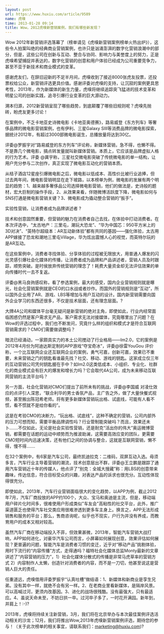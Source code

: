 ```yaml
---
layout: post
url: https://www.huxiu.com/article/9589
name: 虎嗅
time: 2013-01-28 09:14
title: Wow，2012虎嗅新营销案例，我们有哪些新发现？
---
```

Wow 2012年新营销评选落幕了（榜单请见《虎嗅新营销案例榜单火热出炉》），这些令人拍案叫绝的经典商业营销案例，也许只是汹涌澎湃的数字化营销浪潮中的部分，但是，这些公司在创新与互动、整合与协同、影响力与美誉度上的努力，正是虎嗅希望捕捉并表达的，数字化营销的创意和用户体验已经成为公司重要竞争力，甚至不亚于新技术和商业模式的变革。

感谢虎友们，在辞旧迎新的不足半月间，虎嗅收到了接近8000张虎友投票，还投票权给公众，新营销评选更具价值。感谢评委对虎嗅的支持，让沉寂的案例更具思考性，2013年，作为新媒体的新生力量，虎嗅将继续追踪突飞猛进的技术变革和明星公司的创新实践，追寻引爆行业变革的巨大源动力。

溯本归源，2012新营销呈现了哪些趋势，到底颠覆了哪些旧规则呢？虎嗅先抛砖，盼虎友更多讨论！

在案例中，不乏卡地亚史诗微电影《卡地亚奥德赛》，路易威登《东方列车》等奢侈品牌的微电影营销案例，也有伊利、三星Galaxy SIII等消费品牌的微电影探索，据统计2012年，有超过3000部微电影诞生，总播放量将达到30亿。

评委@罗振宇对“路易威登的东方列车”评论称，新媒体营销，急不得，也懒不得。不是靠几个微电影，搞点转发量就叫新媒体营销。本质上，它应该是品牌虚拟人格的行为艺术。评委 @龚宇称，三星社交微电影突破了传统微电影的单一结构，让用户充分参与二次创作，真正实现了微电影互动化的营销本质。

从桔子酒店12星座引爆微电影之后，微电影以低成本、高性价比被行业追捧，但过去两年间，微电影营销明显在走下坡路，以本榜单为例，微电影的发展有两个明显的趋势：1、越来越多奢侈品公司选择微电影营销，他们的做法是，史诗般的题材，宏大巨制的操作手段，2、从效果来看，伴随微博活跃度下降，微电影如何与SNS打通是微电影营销关键？3、微电影成为撬动整合营销的“扳手”。

实验性营销，让消费者成为品牌讲述者 ?

技术和创意固然重要，但营销的魅力在消费者自己去找，在体验中打动消费者。在本次评选中，“太古地产：三里屯，潮玩大恐龙”、“华为中国芯：950平方米上的3D对决”、“英特尔超级本：AR互动新体验”都有共同的基因——强化体验，太古用APP嫁接了恐龙和潮地三里屯Village，华为炫出震憾人心的视觉，而英特尔玩的是AR互动。

在这些案例中，消费者寻找体验、分享体验的过程被无限放大，用普通人爆发的闪光灵感引爆社会化媒体的传播，让消费者成为品牌和产品讲述者，营销人员及时跟踪，顺势突破。是时侯放弃传统营销的理念了！耗费大量资金却无法评估效果的单向传播时代一去不复返。

评委@黑马良驹感叹称，看了参选案例，最大的感受，国内企业营销规则就是曝光，社会化营销案例就是CEO的口水战或者炒作。而国外的营销规则是“互动”，所以国外企业用了AR、游戏、LBS等增加与用户互动的设计。国内新营销需要向国外企业学习的东西还很多，不仅是技术层面，还有理念层面。?

大牌4A公司和媒体平台毫无疑问是新营销的绝对主角，即使如此，行业内经常面临困惑仍然是客户需求无产品，客户需求无法对接媒体，究竟哪里出了问题？在Wow的评选过程中，我们也不断发问，究竟什么样的组织和模式才是符合互联网营销需求的？CMO们需要做调整吗？

暗流已经涌动，一家颇具实力的本土公司搅动了行业格局——Im2.0，它的案例是2012年4月份为阿迪达斯定制的APP游戏“夺宝奇冰”，评委@徐雷YouGou 评价称，一个比互联网企业还互联网企业的案例，勇气可嘉，创新可嘉，效果已不重要，未来营销之门的钥匙看谁最先找？社交、移动、游戏的钥匙。这家成立仅三年的互动营销公司凭何钥匙握在手中？如Im2.0这类低成本、小组织、专业化、社群化的商业模式会有巨大的爆发和增长力吗？它会取代4A公司，成为未来移动互联网营销的主流平台吗？

另一方面，社会化营销对CMO们提出了前所未有的挑战，评委@李国威 对凌仕效应的点评引人深思，“联合利华的男士香氛产品，主广告之外，做了大量快餐式视频，甚至搬出陈冠希老师。将有更多新媒体营销玩出格、试底线，可能有人看不惯，看不惯就不是给你看的”。

这是在考验CMO的决断力，“玩出格、试底线”，这种不确定的营销，公司内部外的压力可想而知，需要平衡品牌调性吗？行业管制能突破吗？而且，效果还未卜.......不仅如此，无论是社会实验性营销，还是耐克“活出你的伟大”奥运微博营销，都需要在话题的运动中顺势而为推波助澜，这需要高效应变的团队，更需要CMO短时间内迅速决策，还有他们之间的协调与整合，这就是互联网营销，懒不得，慢不得.......

在32个案例中，有6家是汽车公司，最终凯迪拉克：二维码，双屏互动入选。毋须多言，汽车行业主导着营销的潮流，技术创意层出不群，评委@王立鹏是跟踪了通用汽车营销近十年的传媒人，他点评了“别克：全城大搜藏”称：用LBS的创意带来趣味，传达信息，符合目标受众的兴趣，对表达产品的诉求也很充分。互动性体现得很充分。

即使如此，2013年，汽车行业营销面临很大的变化趋势，以APP为例，截止2012年7月，汽车厂商投放的APP约100个，大众、宝马和奥迪是主流，但是，移动端用户碎片化时间多，很难使用户形成类似"车友会"高粘性的社交平台，此外，推广渠道匮乏也使得汽车社交类应用很难渗透到更多车主身上。换言之，APP无法形成销售和服务的平台；那么，售商咨询呢，似乎也不现实，户行为并没有养成，而教育用户的成本又相对较高。

虽然汽车厂商在移动端投入不菲，但效果甚微，2013年，智能汽车营销大战打响，APP如何进化，对豪华汽车公司而言，小屏幕如何展现创意，效果评估如何展现？更普遍的问题，智能汽车是消费者习惯的变迁，近乎对“移动产品”挑剔体验，用时下流行的“内容传播”方式，走得通吗？福特社会化媒体总监Monty最新的文章讲述了“内容营销的压力”，1）社会化媒体分散式的传播是非常马虎草率的营销方式 2）内容制作人太懒，创造针对消费者的内容，而不是一刀切，他甚至说这是营销人巨大的责任。

任重道远，虎嗅借用评委罗振宇“认真吐槽”做结语：1、新媒体和新商业是孪生兄弟。没有其中一样，就绝不会有另一样。2、在老商业里看新媒体，是隔岸风景。可以高喊过河，更须内改基因。3、进化的战场很残酷。没有最强大，只有最适应。4、虽说天命未至，不妨日拱一卒。过河卒子多了，一时花开满园。新年到，并肩上！:-)?

2013年，虎嗅将持续关注新营销，3月，我们将在北京举办与本次最佳案例评选活动相关的沙龙；12月，我们将推出Wow,2013年虎嗅新营销案例评选，期待您的参与！（关于此次榜单的相关事宜，请联系我们：marketing@huxiu.com)?

